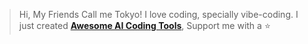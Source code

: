 > Hi, My Friends Call me Tokyo! 
> I love coding, specially vibe-coding. I just created **[Awesome AI Coding Tools](https://github.com/tokyo-dal/awesome-ai-coding-tools)**, Support me with a ⭐️ 
